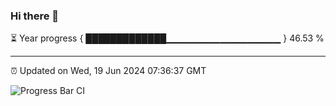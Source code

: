 ### Hi there 👋

⏳ Year progress { █████████████▁▁▁▁▁▁▁▁▁▁▁▁▁▁▁▁▁ } 46.53 %

---

⏰ Updated on Wed, 19 Jun 2024 07:36:37 GMT

![Progress Bar CI](https://github.com/IshwaranRudhara/GIT-ACTION/workflows/Progress%20Bar%20CI/badge.svg)
